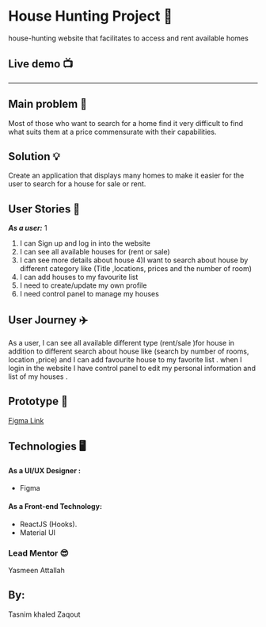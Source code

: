 # House Hunting Project :house_with_garden:
house-hunting  website that facilitates to access and rent available homes

## Live demo :tv: 
---------


## Main problem :eyes:
Most of those who want to search for a home find it very difficult to find what suits them at a price commensurate with their capabilities.

## Solution :bulb:
Create an application that displays many homes to make it easier for the user to search for a house for sale or rent.

## User Stories :memo:
***As a user:***
1
1) I can Sign up and log in  into the website 
2) I can see all available houses for (rent or sale)
3) I can see more details about house
4)I want to search about house by different  category like (Title ,locations, prices and the number of room)
5) I can add houses to my favourite list
6) I need to create/update my own profile
7) I need control panel to manage my houses

  ## User Journey :airplane:
  As a user, I can see all available different type (rent/sale )for house  in addition to different search about house like (search by number of rooms, location ,price) and I can add favourite house to my favorite list . when I login in the website I have control panel to edit my personal information and list of my houses .

  ## Prototype :art:
[Figma Link](https://www.figma.com/file/xgtXmd05VESN7gDC67491E/%D8%A7%D9%84%D8%B9%D9%82%D8%A7%D8%B1%D8%A7%D8%AA?type=design&node-id=0%3A1&mode=design&t=lhc5zkVo5k1sBDXq-1)

## Technologies :desktop_computer:

#### As a UI/UX Designer :
- Figma

#### As a Front-end Technology:
- ReactJS (Hooks).
- Material UI


### Lead Mentor :sunglasses:
Yasmeen Attallah 

## By:
Tasnim khaled Zaqout
